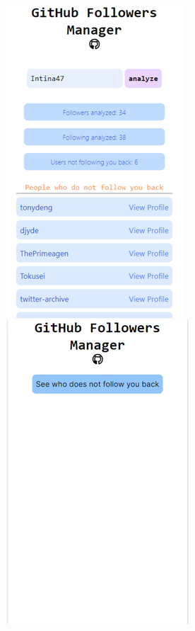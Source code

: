![alt text](github-followers-manager/public/image.png) ![alt text](github-followers-manager/public/image2.png)
